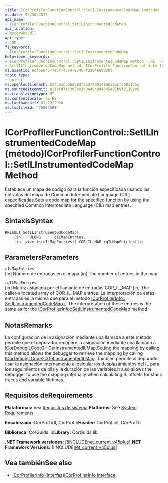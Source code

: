 ```yaml
---
title: ICorProfilerFunctionControl::SetILInstrumentedCodeMap (método)
ms.date: 03/30/2017
api_name:
- ICorProfilerFunctionControl.SetILInstrumentedCodeMap
api_location:
- mscorwks.dll
api_type:
- COM
f1_keywords:
- ICorProfilerFunctionControl::SetILInstrumentedCodeMap
helpviewer_keywords:
- ICorProfilerFunctionControl::SetILInstrumentedCodeMap method [.NET Framework profiling]
- SetIILInstrumentedCodeMap method, ICorProfilerFunctionControl interface [.NET Framework profiling]
ms.assetid: ecf56646-7e5f-46c4-8340-f3a04e88920f
topic_type:
- apiref
ms.openlocfilehash: b2fca16b3b859df8bd7409149eb5a3cf7b011c5c
ms.sourcegitcommit: b11efd71c3d5ce3d9449c8d4345481b9f21392c6
ms.translationtype: MT
ms.contentlocale: es-ES
ms.lasthandoff: 01/29/2020
ms.locfileid: "76864588"
---
```

# <a name="icorprofilerfunctioncontrolsetilinstrumentedcodemap-method"></a><span data-ttu-id="5ce97-102">ICorProfilerFunctionControl::SetILInstrumentedCodeMap (método)</span><span class="sxs-lookup"><span data-stu-id="5ce97-102">ICorProfilerFunctionControl::SetILInstrumentedCodeMap Method</span></span>
<span data-ttu-id="5ce97-103">Establece un mapa de código para la función especificada usando las entradas del mapa de Common Intermediate Language (CIL) especificadas.</span><span class="sxs-lookup"><span data-stu-id="5ce97-103">Sets a code map for the specified function by using the specified Common Intermediate Language (CIL) map entries.</span></span>  
  
## <a name="syntax"></a><span data-ttu-id="5ce97-104">Sintaxis</span><span class="sxs-lookup"><span data-stu-id="5ce97-104">Syntax</span></span>  
  
```cpp  
HRESULT SetILInstrumentedCodeMap(  
    [in]   ULONG      cILMapEntries,  
    [in, size_is(cILMapEntries)] COR_IL_MAP rgILMapEntries[]);  
```  
  
## <a name="parameters"></a><span data-ttu-id="5ce97-105">Parameters</span><span class="sxs-lookup"><span data-stu-id="5ce97-105">Parameters</span></span>  
 `cILMapEntries`  
 <span data-ttu-id="5ce97-106">[in] Número de entradas en el mapa.</span><span class="sxs-lookup"><span data-stu-id="5ce97-106">[in] The number of entries in the map.</span></span>  
  
 `rgILMapEntries`  
 <span data-ttu-id="5ce97-107">[in] Matriz asignada por el llamante de entradas COR_IL_MAP.</span><span class="sxs-lookup"><span data-stu-id="5ce97-107">[in] The caller-allocated array of COR_IL_MAP  entries.</span></span> <span data-ttu-id="5ce97-108">La interpretación de estas entradas es la misma que para el método [ICorProfilerInfo:: SetILInstrumentedCodeMap (](icorprofilerinfo-setilinstrumentedcodemap-method.md) .</span><span class="sxs-lookup"><span data-stu-id="5ce97-108">The interpretation of these entries is the same as for the [ICorProfilerInfo::SetILInstrumentedCodeMap](icorprofilerinfo-setilinstrumentedcodemap-method.md) method.</span></span>  
  
## <a name="remarks"></a><span data-ttu-id="5ce97-109">Notas</span><span class="sxs-lookup"><span data-stu-id="5ce97-109">Remarks</span></span>  
 <span data-ttu-id="5ce97-110">La configuración de la asignación mediante una llamada a este método permite que el depurador recupere la asignación mediante una llamada a [ICorDebugILCode2:: GetInstrumentedILMap](../../../../docs/framework/unmanaged-api/debugging/icordebugilcode2-getinstrumentedilmap-method.md).</span><span class="sxs-lookup"><span data-stu-id="5ce97-110">Setting the mapping by calling this method allows the debugger to retrieve the mapping by calling [ICorDebugILCode2::GetInstrumentedILMap](../../../../docs/framework/unmanaged-api/debugging/icordebugilcode2-getinstrumentedilmap-method.md).</span></span> <span data-ttu-id="5ce97-111">También permite al depurador usar la asignación internamente al calcular los desplazamientos del IL para los seguimientos de pila y la duración de las variables.</span><span class="sxs-lookup"><span data-stu-id="5ce97-111">It also allows the debugger to use the mapping internally when calculating IL offsets for stack traces and variable lifetimes.</span></span>  
  
## <a name="requirements"></a><span data-ttu-id="5ce97-112">Requisitos de</span><span class="sxs-lookup"><span data-stu-id="5ce97-112">Requirements</span></span>  
 <span data-ttu-id="5ce97-113">**Plataformas:** Vea [Requisitos de sistema](../../../../docs/framework/get-started/system-requirements.md).</span><span class="sxs-lookup"><span data-stu-id="5ce97-113">**Platforms:** See [System Requirements](../../../../docs/framework/get-started/system-requirements.md).</span></span>  
  
 <span data-ttu-id="5ce97-114">**Encabezado:** CorProf.idl, CorProf.h</span><span class="sxs-lookup"><span data-stu-id="5ce97-114">**Header:** CorProf.idl, CorProf.h</span></span>  
  
 <span data-ttu-id="5ce97-115">**Biblioteca:** CorGuids.lib</span><span class="sxs-lookup"><span data-stu-id="5ce97-115">**Library:** CorGuids.lib</span></span>  
  
 <span data-ttu-id="5ce97-116">**.NET Framework versiones:** [!INCLUDE[net_current_v45plus](../../../../includes/net-current-v45plus-md.md)]</span><span class="sxs-lookup"><span data-stu-id="5ce97-116">**.NET Framework Versions:** [!INCLUDE[net_current_v45plus](../../../../includes/net-current-v45plus-md.md)]</span></span>  
  
## <a name="see-also"></a><span data-ttu-id="5ce97-117">Vea también</span><span class="sxs-lookup"><span data-stu-id="5ce97-117">See also</span></span>

- [<span data-ttu-id="5ce97-118">ICorProfilerInfo (interfaz)</span><span class="sxs-lookup"><span data-stu-id="5ce97-118">ICorProfilerInfo Interface</span></span>](icorprofilerinfo-interface.md)
